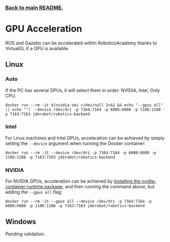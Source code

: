 ### [Back to main README.][]

[Back to main README.]: ../README.md

# GPU Acceleration
ROS and Gazebo can be accelerated within RoboticsAcademy thanks to VirtualGL if a GPU is available.

## Linux

### Auto
If the PC has several GPUs, it will select them in order: NVIDIA, Intel, Only CPU. 
```
docker run --rm -it $(nvidia-smi >/dev/null 2>&1 && echo "--gpus all" || echo "") --device /dev/dri -p 7164:7164 -p 6080:6080 -p 1108:1108 -p 7163:7163 jderobot/robotics-backend
```


### Intel
For Linux machines and Intel GPUs, acceleration can be achieved by simply setting the ```--device``` argument when running the Docker container:
```
docker run --rm -it --device /dev/dri -p 7164:7164 -p 6080:6080 -p 1108:1108 -p 7163:7163 jderobot/robotics-backend
```

### NVIDIA
For NVIDIA GPUs, acceleration can be achieved by [installing the nvidia-container-runtime package](https://docs.docker.com/config/containers/resource_constraints/#gpu), and then running the command above, but adding the ```--gpus all``` flag:
```
docker run --rm -it --gpus all --device /dev/dri -p 7164:7164 -p 6080:6080 -p 1108:1108 -p 7163:7163 jderobot/robotics-backend
```

## Windows
Pending validation.